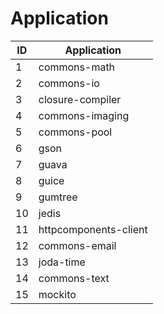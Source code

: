 # Application
|ID | Application |
|----|-----------------|
|1  |     commons-math        | 
|2  |  commons-io           |
|3  |  closure-compiler          |
|4  |    commons-imaging         |
|5  |    commons-pool         |
|6  |gson|
|7  |guava|
|8  |guice|
|9  |gumtree|
|10 |jedis|
|11 |httpcomponents-client|
|12|commons-email|
|13|joda-time|
|14|commons-text|
|15|mockito|
